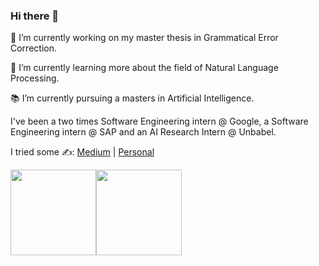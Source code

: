 ### Hi there 👋

<!--
**Joao-Maria-Janeiro/Joao-Maria-Janeiro** is a ✨ _special_ ✨ repository because its `README.md` (this file) appears on your GitHub profile.

Here are some ideas to get you started:

- 🔭 I’m currently working on ...
- 🌱 I’m currently learning ...
- 👯 I’m looking to collaborate on ...
- 🤔 I’m looking for help with ...
- 💬 Ask me about ...
- 📫 How to reach me: ...
- 😄 Pronouns: ...
- ⚡ Fun fact: ...
-->

🔭 I’m currently working on my master thesis in Grammatical Error Correction.

🌱 I’m currently learning more about the field of Natural Language Processing.

📚 I’m currently pursuing a masters in Artificial Intelligence.

I've been a two times Software Engineering intern @ Google, a Software Engineering intern @ SAP and an AI Research Intern @ Unbabel.

I tried some ✍️: [Medium](https://joaomariajaneiro.medium.com) | [Personal](http://joao-maria-janeiro.github.io)

<img height="137px" src="https://github-readme-stats.vercel.app/api?username=Joao-Maria-Janeiro&hide_title=true&hide_border=true&show_icons=true&include_all_commits=true&count_private=true&line_height=21&text_color=000&icon_color=000&bg_color=0,ea6161,ffc64d,fffc4d,52fa5a&theme=graywhite" /><!-- wi*quL3fcV --><img height="137px" src="https://github-readme-stats.vercel.app/api/top-langs/?username=Joao-Maria-Janeiro&hide=html&hide_title=true&hide_border=true&layout=compact&langs_count=6&exclude_repo=comp426,Redventures-Movie-Quotes&text_color=000&icon_color=fff&bg_color=0,52fa5a,4dfcff,c64dff&theme=graywhite" />
